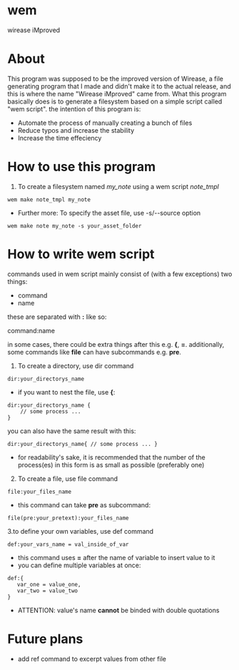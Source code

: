 # wem
wirease iMproved

# About
This program was supposed to be the improved version of Wirease, a file generating program that I made and didn't make it to the actual release,
and this is where the name "Wirease iMproved" came from.
What this program basically does is to generate a filesystem based on a simple script called "wem script".
the intention of this program is:
- Automate the process of manually creating a bunch of files
- Reduce typos and increase the stability
- Increase the time effeciency

# How to use this program
1. To create a filesystem named *my_note* using a wem script *note_tmpl*
```
wem make note_tmpl my_note
```
- Further more:
To specify the asset file, use -s/--source option
```
wem make note my_note -s your_asset_folder
```

# How to write wem script
commands used in wem script mainly consist of (with a few exceptions) two things:
- command
- name

these are separated with **:** like so:
<p>command:name</p>

in some cases, there could be extra things after this e.g. **{**, **=**.
additionally, some commands like **file** can have subcommands e.g. **pre**.

1. To create a directory, use dir command
```
dir:your_directorys_name
```
 - if you want to nest the file, use **{**:
 ```
 dir:your_directorys_name {
     // some process ...
 }
 ```
 you can also have the same result with this:
 ```
 dir:your_directorys_name{ // some process ... }
 ```
  - for readability's sake, 
  it is recommended that the number of the process(es) in this form is as small as possible (preferably one)

2. To create a file, use file command
```
file:your_files_name
```
 - this command can take **pre** as subcommand:
 ```
 file(pre:your_pretext):your_files_name
 ```

3.to define your own variables, use def command
```
def:your_vars_name = val_inside_of_var
```
 - this command uses **=** after the name of variable to insert value to it
 - you can define multiple variables at once:
 ```
 def:{
    var_one = value_one,
    var_two = value_two
 }
 ```
  - ATTENTION: value's name **cannot** be binded with double quotations

# Future plans
- add ref command to excerpt values from other file
